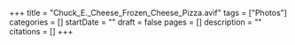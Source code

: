 +++
title = "Chuck_E._Cheese_Frozen_Cheese_Pizza.avif"
tags = ["Photos"]
categories = []
startDate = ""
draft = false
pages = []
description = ""
citations = []
+++
